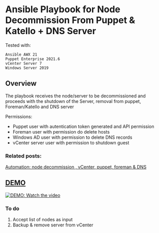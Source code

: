 # Ansible Playbook for Node Decommission From Puppet & Katello + DNS Server

<p>Tested with:</p>

```
Ansible AWX 21
Puppet Enterprise 2021.6
vCenter Server 7
Windows Server 2019
```
## Overview

The playbook receives the node/server to be decommissioned and proceeds with the shutdown of the Server, removal from puppet, Foreman/Katello and DNS server

Permissions:
- Puppet user with autentication token generated and API permission
- Foreman user with permission do delete hosts
- Windows AD user with permission to delete DNS records 
- vCenter server user with permission to shutdown guest

### Related posts:

[Automation: node decommission , vCenter, puppet, foreman & DNS](https://virtualclusterit.com/2023/03/03/automation-node-decommission-vcenter-puppet-foreman-amp-dns/)
## [DEMO](https://www.youtube.com/watch?v=bJ37diR94Z0)
[![DEMO: Watch the video](https://i.imgur.com/JBmbq1l.png)](https://www.youtube.com/watch?v=bJ37diR94Z0)

### To do
1. Accept list of nodes as input
2. Backup & remove server from vCenter